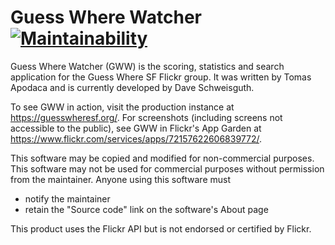 # Guess Where Watcher [![Maintainability](https://api.codeclimate.com/v1/badges/c069f479d506278a2657/maintainability)](https://codeclimate.com/github/dschweisguth/gww/maintainability)

Guess Where Watcher (GWW) is the scoring, statistics and search application
for the Guess Where SF Flickr group. It was written by Tomas Apodaca and is
currently developed by Dave Schweisguth.

To see GWW in action, visit the production instance at
https://guesswheresf.org/. For screenshots (including screens not accessible to
the public), see GWW in Flickr's App Garden at
https://www.flickr.com/services/apps/72157622606839772/.

This software may be copied and modified for non-commercial purposes. This
software may not be used for commercial purposes without permission from the
maintainer. Anyone using this software must
- notify the maintainer
- retain the "Source code" link on the software's About page

This product uses the Flickr API but is not endorsed or certified by Flickr.
